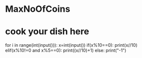 # MaxNoOfCoins
# cook your dish here
for i in range(int(input())):
    x=int(input())
    if(x%10==0):
        print(x//10)
    elif(x%10!=0 and x%5==0):
        print((x//10)+1)
    else:
        print("-1")
